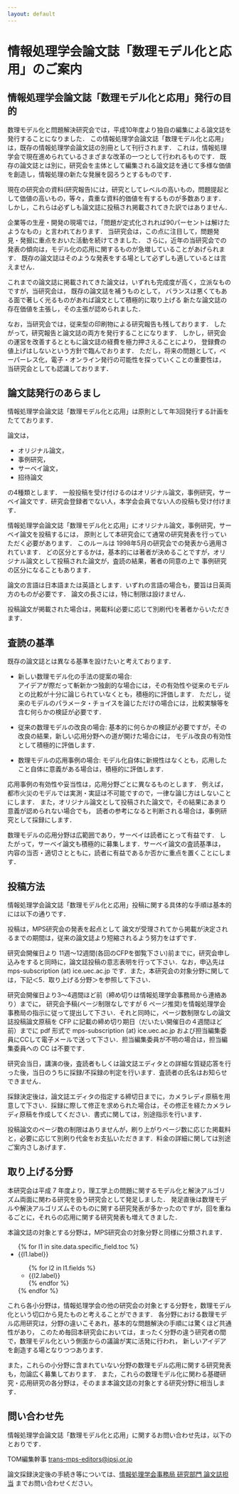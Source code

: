 ```yaml
---
layout: default
---
```

# 情報処理学会論文誌「数理モデル化と応用」のご案内

## 情報処理学会論文誌「数理モデル化と応用」発行の目的

数理モデル化と問題解決研究会では，平成10年度より独自の編集による論文誌を発行することになりました．
この情報処理学会論文誌「数理モデル化と応用」は，既存の情報処理学会論文誌の別冊として刊行されます．
これは，情報処理学会で現在進められているさまざまな改革の一つとして行われるものです．
既存の論文誌とは別に，研究会を主体として編集される論文誌を通じて多様な価値を創造し，情報処理の新たな発展を図ろうとするものです．

現在の研究会の資料(研究報告)には，研究としてレベルの高いもの，問題提起として価値の高いもの，等々，貴重な資料的価値を有するものが多数あります．
しかし，これらは必ずしも論文誌に投稿され掲載されてきた訳ではありません．

企業等の生産・開発の現場では，「問題が定式化されれば90パーセントは解けたようなもの」と言われております．
当研究会は，この点に注目して，問題発見・発掘に重点をおいた活動を続けてきました．
さらに，近年の当研究会での発表の傾向は，モデル化の応用に関するものが急増していることがあげられます．
既存の論文誌はそのような発表をする場として必ずしも適しているとは言えません．

これまでの論文誌に掲載されてきた論文は，いずれも完成度が高く，立派なものですが，当研究会は，
既存の論文誌を補うものとして，
バランスは悪くてもある面で著しく光るものがあれば論文として積極的に取り上げる
新たな論文誌の存在価値を主張し，その主張が認められました．

なお，当研究会では，従来型の印刷物による研究報告も残しております．
したがって，研究報告と論文誌の両方を発行することになります．
しかし，研究会の運営を改善するとともに論文誌の経費を極力押さえることにより，
登録費の値上げはしないという方針で臨んでおります．
ただし，将来の問題として，ペーパーレス化，電子・オンライン発行の可能性を探っていくことの重要性は，
当研究会としても認識しております．

## 論文誌発行のあらまし

情報処理学会論文誌「数理モデル化と応用」は原則として年3回発行する計画をたてております．

論文は，

- オリジナル論文，
- 事例研究，
- サーベイ論文，
- 招待論文

の4種類とします．
一般投稿を受け付けるのはオリジナル論文，事例研究，サーベイ論文です．研究会登録者でない人，本学会会員でない人の投稿も受け付けます．

情報処理学会論文誌「数理モデル化と応用」にオリジナル論文，事例研究，サーベイ論文を投稿するには，
原則として本研究会にて通常の研究発表を行っていただく必要があります．
このルールは 1998年5月の研究会での発表から適用されています．
どの区分とするかは，基本的には著者が決めることですが，オリジナル論文として投稿された論文が，査読の結果，著者の同意の上で
事例研究の区分になることもあります．

論文の言語は日本語または英語とします．いずれの言語の場合も，要旨は日英両方のものが必要です．
論文の長さには，特に制限は設けません．

投稿論文が掲載された場合は，掲載料(必要に応じて別刷代)を著者からいただきます．

## 査読の基準

既存の論文誌とは異なる基準を設けたいと考えております．

- 新しい数理モデル化の手法の提案の場合:  
    アイデアが際だって斬新かつ独創的な場合には，その有効性や従来のモデルとの比較が十分に論じられていなくとも，積極的に評価します．
    ただし，従来のモデルのパラメータ・チョイスを論じただけの場合には，比較実験等を含む何らかの検証が必要です．

- 従来の数理モデルの改良の場合:
    基本的に何らかの検証が必要ですが，その改良の結果，新しい応用分野への道が開けた場合には，
    モデル改良の有効性として積極的に評価します．

- 数理モデルの応用事例の場合:
    モデル化自体に新規性はなくとも，応用したこと自体に意義がある場合は，積極的に評価します．

応用事例の有効性や妥当性は，応用分野ごとに異なるものとします．
例えば，都市火災のモデルでは実測・実証は不可能ですので，一律な論じ方はしないことにします．
また，オリジナル論文として投稿された論文で，その結果にあまり意義が認められない場合でも，
読者の参考になると判断される場合は，事例研究として採録にします．

数理モデルの応用分野は広範囲であり，サーベイは読者にとって有益です．
したがって，サーベイ論文も積極的に募集します．サーベイ論文の査読基準は，
内容の当否・適切さとともに，読者に有益であるか否かに重点を置くことにします．

## 投稿方法

情報処理学会論文誌「数理モデル化と応用」投稿に関する具体的な手順は基本的には以下の通りです．

投稿は，MPS研究会の発表を起点として
論文が受理されてから掲載が決定されるまでの期間は，従来の論文誌より短縮されるよう努力をはずです．

研究会開催日より 11週〜12週間(各回のCFPを御覧下さい)前までに，研究会申し込みをすると同時に，論文誌投稿の意志表明を行って下さい．なお，申込先は mps-subscription (at) ice.uec.ac.jp です．また，本研究会の対象分野に関しては，下記＜5．取り上げる分野＞を参照して下さい．

研究会開催日より3～4週間ほど前（締め切りは情報処理学会事務局から連絡あり）までに， 研究会予稿(ページ制限なしですが 6 ページ推奨)を情報処理学会事務局の指示に従って提出して下さい．それと同時に，ページ数制限なしの論文誌投稿論文原稿を CFP に記載の締め切り期日（だいたい開催日の４週間ほど前）までに pdf 形式で mps-subscription (at) ice.uec.ac.jp および担当編集委員にCCして電子メールで送って下さい．担当編集委員が不明の場合は，担当編集委員への CC は不要です．

研究会当日，講演の後，査読者もしくは論文誌エディタとの詳細な質疑応答を行った後，当日のうちに採録/不採録の判定を行います．査読者の氏名はお知らせできません．

採録決定後は，論文誌エディタの指定する締切日までに，カメラレディ原稿を用意して下さい．採録に際して修正を求められた場合は，その修正を経たカメラレディ原稿を作成してください．書式に関しては，別途指示を行います．

投稿論文のページ数の制限はありませんが，刷り上がりページ数に応じた掲載料と，必要に応じて別刷り代金をお支払いただきます．料金の詳細に関しては別途ご案内さしあげます．

## 取り上げる分野

本研究会は平成 7 年度より，理工学上の問題に関するモデル化と解決アルゴリズム両面に関わる研究を扱う研究会として発足しました．
発足直後は数理モデルや解決アルゴリズムそのものに関する研究発表が多かったのですが，回を重ねるごとに，それらの応用に関する研究発表も増えてきました．

本論文誌の対象とする分野は，MPS研究会の対象分野と同様に分類されます．

<ul>
  {% for l1 in site.data.specific_field.toc %}
    <li> {{l1.label}} </li>
    <ul>
        {% for l2 in l1.fields %}
        <li>{{l2.label}}</li>
        {% endfor %}
    </ul>
  {% endfor %}
</ul>

これら各小分野は，情報処理学会の他の研究会の対象とする分野を，数理モデル化という切口から見たものと考えることができます．
各分野における数理モデル応用研究は，分野の違いこそあれ，基本的な問題解決の手順には驚くほど共通性があり，
このため毎回本研究会においては，まったく分野の違う研究者の間で，数理モデル化という側面からの議論が実に活発に行われ，
新しいアイデアを創造する場となりつつあります．

また，これらの小分野に含まれていない分野の数理モデル応用に関する研究発表も，勿論広く募集しております．
また，これらの数理モデル化に関わる基礎研究・応用研究の各分野は，そのまま本論文誌の対象とする研究分野に相当します．

## 問い合わせ先

情報処理学会論文誌「数理モデル化と応用」に関するお問い合わせ先は，以下のとおりです．

TOM編集幹事  <trans-mps-editors@ipsj.or.jp>

論文採録決定後の手続き等については、[情報処理学会事務局 研究部門 論文誌担当](https://www.ipsj.or.jp/jimukyoku.html) までお問い合わせください。
